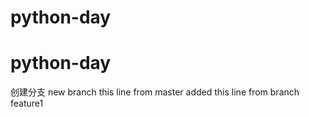 # python-day
# python-day
创建分支 new branch
this line from master
added this line from branch feature1
